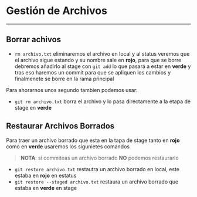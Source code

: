 # Gestión de Archivos
---
## Borrar achivos
- `rm archivo.txt` eliminaremos el archivo en local y al status veremos que el archivo sigue estando y su nombre sale en **rojo**, para que se borre debremos añadirlo al stage con `git add` lo que pasará a estar en **verde** y tras eso haremos un commit para que se apliquen los cambios y finalmenete se borre en la rama principal

Para ahorarnos unos segundo tambien podemos usar:
- `git rm archivo.txt` borra el archivo y lo pasa directamente a la etapa de stage en **verde**

## Restaurar Archivos Borrados
Para traer un archivo borrado que esta en la tapa de stage tanto en **rojo** como en **verde** usaremos los sigunietes comandos

>**NOTA**: si commiteas un archivo borrado **NO** podemos restaurarlo

- `git restore archivo.txt` restautra un archivo borrado en local, este estaba en **rojo** en estatus
- `git restore --staged archivo.txt` restaura un archivo borrado que estaba en **verde** en stage
